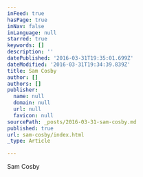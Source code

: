 ```yaml
---
inFeed: true
hasPage: true
inNav: false
inLanguage: null
starred: true
keywords: []
description: ''
datePublished: '2016-03-31T19:35:01.699Z'
dateModified: '2016-03-31T19:34:39.839Z'
title: Sam Cosby
author: []
authors: []
publisher:
  name: null
  domain: null
  url: null
  favicon: null
sourcePath: _posts/2016-03-31-sam-cosby.md
published: true
url: sam-cosby/index.html
_type: Article

---
```

Sam Cosby